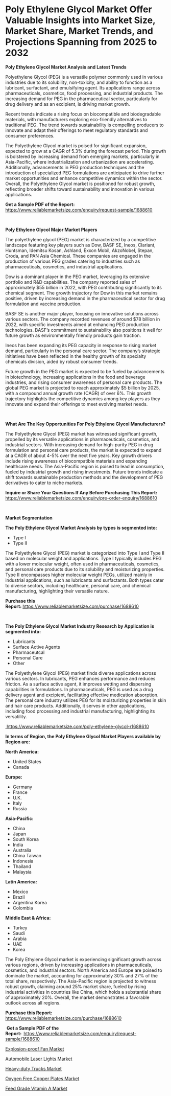 <p><h1>Poly Ethylene Glycol Market Offer Valuable Insights into Market Size, Market Share, Market Trends, and Projections Spanning from 2025 to 2032</h1></p><p><strong>Poly Ethylene Glycol Market Analysis and Latest Trends</strong></p>
<p><p>Polyethylene Glycol (PEG) is a versatile polymer commonly used in various industries due to its solubility, non-toxicity, and ability to function as a lubricant, surfactant, and emulsifying agent. Its applications range across pharmaceuticals, cosmetics, food processing, and industrial products. The increasing demand for PEG in the pharmaceutical sector, particularly for drug delivery and as an excipient, is driving market growth.</p><p>Recent trends indicate a rising focus on biocompatible and biodegradable materials, with manufacturers exploring eco-friendly alternatives to traditional PEG. The trend towards sustainability is compelling producers to innovate and adapt their offerings to meet regulatory standards and consumer preferences.</p><p>The Polyethylene Glycol market is poised for significant expansion, expected to grow at a CAGR of 5.3% during the forecast period. This growth is bolstered by increasing demand from emerging markets, particularly in Asia-Pacific, where industrialization and urbanization are accelerating. Additionally, advancements in PEG production techniques and the introduction of specialized PEG formulations are anticipated to drive further market opportunities and enhance competitive dynamics within the sector. Overall, the Polyethylene Glycol market is positioned for robust growth, reflecting broader shifts toward sustainability and innovation in various applications.</p></p>
<p><strong>Get a Sample PDF of the Report:&nbsp;</strong> <a href="https://www.reliablemarketsize.com/enquiry/request-sample/1688610?utm_campaign=1949&utm_medium=2&utm_source=Github&utm_content=ia&utm_term=06012025&utm_id=poly-ethylene-glycol">https://www.reliablemarketsize.com/enquiry/request-sample/1688610</a></p>
<p>&nbsp;</p>
<p><strong>Poly Ethylene Glycol Major Market Players</strong></p>
<p><p>The polyethylene glycol (PEG) market is characterized by a competitive landscape featuring key players such as Dow, BASF SE, Ineos, Clariant, Huntsman, Idemitsu Kosan, Ashland, Exxon Mobil, AkzoNobel, Stepan, Croda, and PAN Asia Chemical. These companies are engaged in the production of various PEG grades catering to industries such as pharmaceuticals, cosmetics, and industrial applications.</p><p>Dow is a dominant player in the PEG market, leveraging its extensive portfolio and R&D capabilities. The company reported sales of approximately $55 billion in 2022, with PEG contributing significantly to its chemical segment. The growth trajectory for Dow in this market remains positive, driven by increasing demand in the pharmaceutical sector for drug formulation and vaccine production.</p><p>BASF SE is another major player, focusing on innovative solutions across various sectors. The company recorded revenues of around $78 billion in 2022, with specific investments aimed at enhancing PEG production technologies. BASF’s commitment to sustainability also positions it well for future growth as environmentally friendly products gain traction.</p><p>Ineos has been expanding its PEG capacity in response to rising market demand, particularly in the personal care sector. The company’s strategic initiatives have been reflected in the healthy growth of its specialty chemicals division, aided by robust consumer trends.</p><p>Future growth in the PEG market is expected to be fueled by advancements in biotechnology, increasing applications in the food and beverage industries, and rising consumer awareness of personal care products. The global PEG market is projected to reach approximately $5 billion by 2025, with a compound annual growth rate (CAGR) of over 6%. This growth trajectory highlights the competitive dynamics among key players as they innovate and expand their offerings to meet evolving market needs.</p></p>
<p>&nbsp;</p>
<p><strong>What Are The Key Opportunities For Poly Ethylene Glycol Manufacturers?</strong></p>
<p><p>The Polyethylene Glycol (PEG) market has witnessed significant growth, propelled by its versatile applications in pharmaceuticals, cosmetics, and industrial sectors. With increasing demand for high-purity PEG in drug formulation and personal care products, the market is expected to expand at a CAGR of about 4-5% over the next five years. Key growth drivers include rising awareness of biocompatible materials and expanding healthcare needs. The Asia-Pacific region is poised to lead in consumption, fueled by industrial growth and rising investments. Future trends indicate a shift towards sustainable production methods and the development of PEG derivatives to cater to niche markets.</p></p>
<p><strong>Inquire or Share Your Questions If Any Before Purchasing This Report:</strong> <a href="https://www.reliablemarketsize.com/enquiry/pre-order-enquiry/1688610?utm_campaign=1949&utm_medium=2&utm_source=Github&utm_content=ia&utm_term=06012025&utm_id=poly-ethylene-glycol">https://www.reliablemarketsize.com/enquiry/pre-order-enquiry/1688610</a></p>
<p>&nbsp;</p>
<p><strong>Market Segmentation</strong></p>
<p><strong>The Poly Ethylene Glycol Market Analysis by types is segmented into:</strong></p>
<p><ul><li>Type I</li><li>Type II</li></ul></p>
<p><p>The Polyethylene Glycol (PEG) market is categorized into Type I and Type II based on molecular weight and applications. Type I typically includes PEG with a lower molecular weight, often used in pharmaceuticals, cosmetics, and personal care products due to its solubility and moisturizing properties. Type II encompasses higher molecular weight PEGs, utilized mainly in industrial applications, such as lubricants and surfactants. Both types cater to diverse sectors, including healthcare, personal care, and chemical manufacturing, highlighting their versatile nature.</p></p>
<p><strong>Purchase this Report:&nbsp;</strong><a href="https://www.reliablemarketsize.com/purchase/1688610?utm_campaign=1949&utm_medium=2&utm_source=Github&utm_content=ia&utm_term=06012025&utm_id=poly-ethylene-glycol">https://www.reliablemarketsize.com/purchase/1688610</a></p>
<p>&nbsp;</p>
<p><strong>The Poly Ethylene Glycol Market Industry Research by Application is segmented into:</strong></p>
<p><ul><li>Lubricants</li><li>Surface Active Agents</li><li>Pharmaceutcal</li><li>Personal Care</li><li>Other</li></ul></p>
<p><p>The Polyethylene Glycol (PEG) market finds diverse applications across various sectors. In lubricants, PEG enhances performance and reduces friction. As a surface active agent, it improves wetting and dispersing capabilities in formulations. In pharmaceuticals, PEG is used as a drug delivery agent and excipient, facilitating effective medication absorption. The personal care industry utilizes PEG for its moisturizing properties in skin and hair care products. Additionally, it serves in other applications, including food processing and industrial manufacturing, highlighting its versatility.</p></p>
<p><a href="https://www.reliablemarketsize.com/poly-ethylene-glycol-r1688610?utm_campaign=1949&utm_medium=2&utm_source=Github&utm_content=ia&utm_term=06012025&utm_id=poly-ethylene-glycol">&nbsp;https://www.reliablemarketsize.com/poly-ethylene-glycol-r1688610</a></p>
<p><strong>In terms of Region, the Poly Ethylene Glycol Market Players available by Region are:</strong></p>
<p>
    <p> <strong> North America: </strong>
        <ul>
            <li>United States</li>
            <li>Canada</li>
        </ul>
        </p> 
    <p> <strong> Europe: </strong>
        <ul>
            <li>Germany</li>
            <li>France</li>
            <li>U.K.</li>
            <li>Italy</li>
            <li>Russia</li>
        </ul>
        </p> 
    <p> <strong> Asia-Pacific: </strong>
        <ul>
            <li>China</li>
            <li>Japan</li>
            <li>South Korea</li>
            <li>India</li>
            <li>Australia</li>
            <li>China Taiwan</li>
            <li>Indonesia</li>
            <li>Thailand</li>
            <li>Malaysia</li>
        </ul>
        </p> 
    <p> <strong> Latin America: </strong>
        <ul>
            <li>Mexico</li>
            <li>Brazil</li>
            <li>Argentina Korea</li>
            <li>Colombia</li>
        </ul>
        </p> 
    <p> <strong> Middle East & Africa: </strong>
        <ul>
            <li>Turkey</li>
            <li>Saudi</li>
            <li>Arabia</li>
            <li>UAE</li>
            <li>Korea</li>
        </ul>
    </p>
    </p>
<p><p>The Poly Ethylene Glycol market is experiencing significant growth across various regions, driven by increasing applications in pharmaceuticals, cosmetics, and industrial sectors. North America and Europe are poised to dominate the market, accounting for approximately 30% and 27% of the total share, respectively. The Asia-Pacific region is projected to witness robust growth, claiming around 25% market share, fueled by rising industrial activities in countries like China, which holds a substantial share of approximately 20%. Overall, the market demonstrates a favorable outlook across all regions.</p></p>
<p><strong>Purchase this Report: </strong><a href="https://www.reliablemarketsize.com/purchase/1688610?utm_campaign=1949&utm_medium=2&utm_source=Github&utm_content=ia&utm_term=06012025&utm_id=poly-ethylene-glycol">https://www.reliablemarketsize.com/purchase/1688610</a></p>
<p>&nbsp;<strong>Get a Sample PDF of the Report:&nbsp;&nbsp;</strong><a href="https://www.reliablemarketsize.com/enquiry/request-sample/1688610?utm_campaign=1949&utm_medium=2&utm_source=Github&utm_content=ia&utm_term=06012025&utm_id=poly-ethylene-glycol">https://www.reliablemarketsize.com/enquiry/request-sample/1688610</a></p>
<p><strong></strong></p>
<p><p><a href="https://www.linkedin.com/pulse/positive-growth-trajectory-explosion-proof-fan-market-jdfff?utm_campaign=1949&utm_medium=2&utm_source=Github&utm_content=ia&utm_term=06012025&utm_id=poly-ethylene-glycol">Explosion-proof Fan Market</a></p><p><a href="https://www.linkedin.com/pulse/automobile-laser-lights-market-size-estimated-cagr-117-from-2025-2yytf?utm_campaign=1949&utm_medium=2&utm_source=Github&utm_content=ia&utm_term=06012025&utm_id=poly-ethylene-glycol">Automobile Laser Lights Market</a></p><p><a href="https://www.linkedin.com/pulse/heavy-duty-trucks-market-innovations-trends-comprehensive-study-e5mhf?utm_campaign=1949&utm_medium=2&utm_source=Github&utm_content=ia&utm_term=06012025&utm_id=poly-ethylene-glycol">Heavy-duty Trucks Market</a></p><p><a href="https://www.linkedin.com/pulse/assessment-oxygen-free-copper-plates-market-current-landscape-dlwuf?utm_campaign=1949&utm_medium=2&utm_source=Github&utm_content=ia&utm_term=06012025&utm_id=poly-ethylene-glycol">Oxygen Free Copper Plates Market</a></p><p><a href="https://www.linkedin.com/pulse/determining-feed-grade-vitamin-amarket-size-trends-projected-xvdaf?utm_campaign=1949&utm_medium=2&utm_source=Github&utm_content=ia&utm_term=06012025&utm_id=poly-ethylene-glycol">Feed Grade Vitamin A Market</a></p></p>